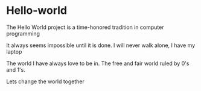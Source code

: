 # Hello-world
The Hello World project is a time-honored tradition in computer programming

It always seems impossible until it is done.
I will never walk alone, I have my laptop

The world I have always love to be in.
The free and fair world ruled by 0's and 1's.

Lets change the world together


